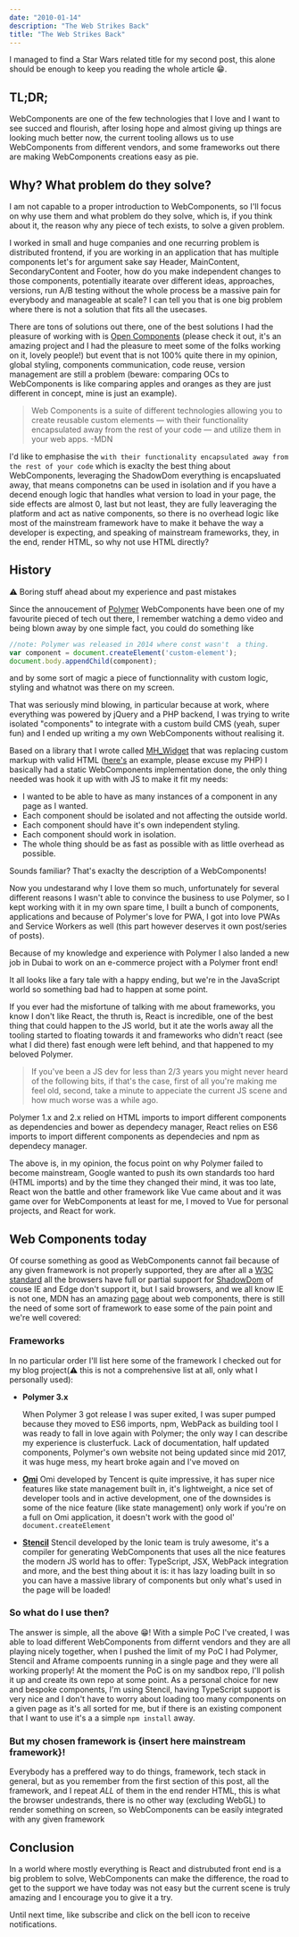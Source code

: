 ```yaml
---
date: "2010-01-14"
description: "The Web Strikes Back"
title: "The Web Strikes Back"
---
```


I managed to find a Star Wars related title for my second post, this alone should be enough to keep you reading the whole article 😁.

## TL;DR;
WebComponents are one of the few technologies that I love and I want to see succed and flourish, after losing hope and almost giving up things are looking much better now, the current tooling allows us to use WebComponents from different vendors, and some frameworks out there are making WebComponents creations easy as pie.

## Why? What problem do they solve?

I am not capable to a proper introduction to WebComponents, so I'll focus on why use them and what problem do they solve, which is, if you think about it, the reason why any piece of tech exists, to solve a given problem. 

I worked in small and huge companies and one recurring problem is distributed frontend, if you are working in an application that has multiple components let's for argument sake say Header, MainContent, SecondaryContent and Footer, how do you make independent changes to those components, potentially itearate over different ideas, approaches, versions, run A/B testing without the whole process be a massive pain for everybody and manageable at scale? I can tell you that is one big problem where there is not a solution that fits all the usecases.

There are tons of solutions out there, one of the best solutions I had the pleasure of working with is [Open Components](https://github.com/opencomponents/oc) (please check it out, it's an amazing project and I had the pleasure to meet some of the folks working on it, lovely people!) but event that is not 100% quite there in my opinion, global styling, components communication, code reuse, version management are still a problem (beware: comparing OCs to WebComponents is like comparing apples and oranges as they are just different in concept, mine is just an example).

> Web Components is a suite of different technologies allowing you to create reusable custom elements — with their functionality encapsulated away from the rest of your code — and utilize them in your web apps. -MDN

I'd like to emphasise the `with their functionality encapsulated away from the rest of your code` which is exaclty the best thing about WebComponents, leveraging the ShadowDom everything is encapsluated away, that means componetns can be used in isolation and if you have a decend enough logic that handles what version to load in your page, the side effects are almost 0, last but not least, they are fully leaveraging the platform and act as native components, so there is no overhead logic like most of the mainstream framework have to make it behave the way a developer is expecting, and speaking of mainstream frameworks, they, in the end, render HTML, so why not use HTML directly?

## History
⚠️  Boring stuff ahead about my experience and past mistakes

Since the annoucement of [Polymer](https://www.polymer-project.org) WebComponents have been one of my favourite pieced of tech out there, I remember watching a demo video and being blown away by one simple fact, you could do something like

```js
//note: Polymer was released in 2014 where const wasn't  a thing.
var component = document.createElement('custom-element');
document.body.appendChild(component);
```

and by some sort of magic a piece of functionnality with custom logic, styling and whatnot was there on my screen.

That was seriously mind blowing, in particular because at work, where everything was powered by jQuery and a PHP backend, I was trying to write isolated "components" to integrate with a custom build CMS (yeah, super fun) and I ended up writing a my own WebComponents without realising it.

Based on a library that I wrote called [MH_Widget](https://github.com/matteo-hertel/MH_Widget) that was replacing custom markup with valid HTML ([here's](https://github.com/matteo-hertel/MH_Widget/blob/master/Example/index.php#L59) an example, please excuse my PHP) I basically had a static WebComponents implementation done, the only thing needed was hook it up with with JS to make it fit my needs:

- I wanted to be able to have as many instances of a component in any page as I wanted.
- Each component should be isolated and not affecting the outside world.
- Each component should have it's own independent styling.
- Each component should work in isolation.
- The whole thing should be as fast as possible with as little overhead as possible.

Sounds familiar? That's exaclty the description of a WebComponents!

Now you undestarand why I love them so much, unfortunately for several different reasons I wasn't able to convince the business to use Polymer, so I kept working with it in my own spare time, I built a bunch of components, applications and because of Polymer's love for PWA, I got into love PWAs and Service Workers as well (this part however deserves it own post/series of posts).

Because of my knowledge and experience with Polymer I also landed a new job in Dubai to work on an e-commerce project with a Polymer front end!

It all looks like a fary tale with a happy ending, but we're in the JavaScript world so something bad had to happen at some point.

If you ever had the misfortune of talking with me about frameworks, you know I don't like React, the thruth is, React is incredible, one of the best thing that could happen to the JS world, but it ate the worls away all the tooling started to floating towards it and frameworks who didn't react (see what I did there) fast enough were left behind, and that happened to my beloved Polymer.

> If you've been a JS dev for less than 2/3 years you might never heard of the following bits, if that's the case, first of all you're making me feel old, second, take a minute to appeciate the current JS scene and how much worse was a while ago.

Polymer 1.x and 2.x relied on HTML imports to import different components as dependencies and bower as dependecy manager, React relies on ES6 imports to import different components as dependecies and npm as dependecy manager.

The above is, in my opinion, the focus point on why Polymer failed to become mainstream, Google wanted to push its own standards too hard (HTML imports) and by the time they changed their mind, it was too late, React won the battle and other framework like Vue came about and it was game over for WebComponents at least for me, I moved to Vue for personal projects, and React for work.

## Web Components today

Of course something as good as WebComponents cannot fail because of any given framework is not properly supported, they are after all a [W3C standard](https://www.w3.org/standards/techs/components#w3c_all) all the browsers have full or partial support for [ShadowDom](https://caniuse.com/#search=shadow%20dom) of couse IE and Edge don't support it, but I said browsers, and we all know IE is not one, MDN has an amazing [page](https://developer.mozilla.org/en-US/docs/Web/Web_Components) about web components, there is still the need of some sort of framework to ease some of the pain point and we're well covered:

### Frameworks

In no particular order I'll list here some of the framework I checked out for my blog project(⚠ this is not a comprehensive list at all, only what I personally used):

- **Polymer 3.x** 

    When Polymer 3 got release I was super exited, I was super pumped because they moved to ES6 imports, npm, WebPack as building tool I was ready to fall in love again with Polymer; the only way I can describe my experience is clusterfuck.
    Lack of documentation, half updated components, Polymer's own website not being updated since mid 2017, it was huge mess, my heart broke again and I've moved on

- **[Omi](https://github.com/Tencent/omi)**
    Omi developed by Tencent is quite impressive, it has super nice features like state management built in, it's lightweight, a nice set of developer tools and in active development, one of the downsides is some of the nice feature (like state management) only work if you're on a full on Omi application, it doesn't work with the good ol' `document.createElement`

- **[Stencil](https://github.com/ionic-team/stencil)**
  Stencil developed by the Ionic team is truly awesome, it's a compiler for generating WebComponents that uses all the nice features the modern JS world has to offer: TypeScript, JSX, WebPack integration and more, and the best thing about it is: it has lazy loading built in so you can have a massive library of components but only what's used in the page will be loaded!

### So what do I use then?
The answer is simple, all the above 😁! With a simple PoC I've created, I was able to load different WebComponents from differnt vendors and they are all playing nicely together, when I pushed the limit of my PoC I had Polymer, Stencil and Aframe compoents running in a single page and they were all working properly! At the moment the PoC is on my sandbox repo, I'll polish it up and create its own repo at some point.
As a personal choice for new and bespoke components, I'm using Stencil, having TypeScript support is very nice and I don't have to worry about loading too many components on a given page as it's all sorted for me, but if there is an existing component that I want to use it's a a simple `npm install` away.

### But my chosen framework is {insert here mainstream framework}!

Everybody has a preffered way to do things, framework, tech stack in general, but as you remember from the first section of this post, all the framework, and I repeat *ALL* of them in the end render HTML, this is what the browser undestrands, there is no other way (excluding WebGL) to render something on screen, so WebComponents can be easily integrated with any given framework

## Conclusion

In a world where mostly everything is React and distrubuted front end is a big problem to solve, WebComponents can make the difference, the road to get to the support we have today was not easy but the current scene is truly amazing and I encourage you to give it a try.

Until next time, like subscribe and click on the bell icon to receive notifications.
